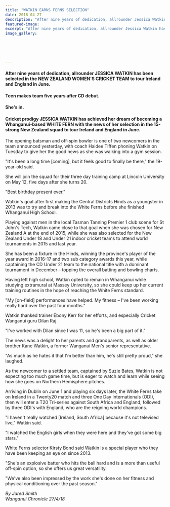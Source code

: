 ```yaml
---
title: "WATKIN EARNS FERNS SELECTION"
date: 2018-04-27
description: "After nine years of dedication, allrounder Jessica Watkin has been selected in the NZ Women's Cricket team..."
featured-image: 
excerpt: "After nine years of dedication, allrounder Jessica Watkin has been selected in the New Zealand Women's Cricket team to tour Ireland and England in June."
image_gallery:
    
    
    
    
    
---
```


<h4>After nine years of dedication, allrounder JESSICA WATKIN has been selected in the NEW ZEALAND WOMEN'S CRICKET TEAM to tour Ireland and England in June.</h4>
<h4><span>Teen makes team five years after CD debut.</span></h4>
<h4 class="element element-paragraph">She's in.</h4>
<h4 class="element element-paragraph">Cricket prodigy JESSICA WATKIN has achieved her dream of becoming a Whanganui-based WHITE FERN with the news of her selection in the 15-strong New Zealand squad to tour Ireland and England in June.</h4>
<p class="element element-paragraph">The opening batsman and off-spin bowler is one of two newcomers in the team announced yesterday, with coach Haidee Tiffen phoning Watkin on Tuesday to give her the good news as she was walking into a gym session.</p>
<p class="element element-paragraph">"It's been a long time [coming], but it feels good to finally be there," the 19-year-old said.</p>
<p class="element element-paragraph">She will join the squad for their three day training camp at Lincoln University on May 12, five days after she turns 20.</p>
<p class="element element-paragraph">"Best birthday present ever."</p>
<p class="element element-paragraph">Watkin's goal after first making the Central Districts Hinds as a youngster in 2013 was to try and break into the White Ferns before she finished Whanganui High School.</p>
<p class="element element-paragraph">Playing against men in the local Tasman Tanning Premier 1 club scene for St John's Tech, Watkin came close to that goal when she was chosen for New Zealand A at the end of 2015, while she was also selected for the New Zealand Under 18 and Under 21 indoor cricket teams to attend world tournaments in 2015 and last year.</p>
<p class="element element-paragraph">She has been a fixture in the Hinds, winning the province's player of the year award in 2016-17 and two sub category awards this year, while captaining the CD Under 21 team to the national title with a dominant tournament in December &ndash; topping the overall batting and bowling charts.</p>
<p class="element element-paragraph">Having left high school, Watkin opted to remain in Whanganui while studying extramural at Massey University, so she could keep up her current training routines in the hope of reaching the White Ferns standard.</p>
<p class="element element-paragraph">"My [on-field] performances have helped. My fitness &ndash; I've been working really hard over the past four months."</p>
<p class="element element-paragraph">Watkin thanked trainer Ebony Kerr for her efforts, and especially Cricket Wanganui guru Dilan Raj.</p>
<p class="element element-paragraph">"I've worked with Dilan since I was 11, so he's been a big part of it."</p>
<p class="element element-paragraph">The news was a delight to her parents and grandparents, as well as older brother Kane Watkin, a former Wanganui Men's senior representative.</p>
<p class="element element-paragraph">"As much as he hates it that I'm better than him, he's still pretty proud," she laughed.</p>
<p class="element element-paragraph">As the newcomer to a settled team, captained by Suzie Bates, Watkin is not expecting too much game time, but is eager to watch and learn while seeing how she goes on Northern Hemisphere pitches.</p>
<p class="element element-paragraph">Arriving in Dublin on June 1 and playing six days later, the White Ferns take on Ireland in a Twenty20 match and three One Day Internationals (ODI), then will enter a T20 Tri-series against South Africa and England, followed by three ODI's with England, who are the reigning world champions.</p>
<p class="element element-paragraph">"I haven't really watched [Ireland, South Africa] because it's not televised live," Watkin said.</p>
<p class="element element-paragraph">"I watched the English girls when they were here and they've got some big stars."</p>
<p class="element element-paragraph">White Ferns selector Kirsty Bond said Watkin is a special player who they have been keeping an eye on since 2013.</p>
<p class="element element-paragraph">"She's an explosive batter who hits the ball hard and is a more than useful off-spin option, so she offers us great versatility.</p>
<p class="element element-paragraph">"We've also been impressed by the work she's done on her fitness and physical conditioning over the past season."</p>
<p><em>By Jared Smith <br />Wanganui Chronicle 27/4/18</em></p>

